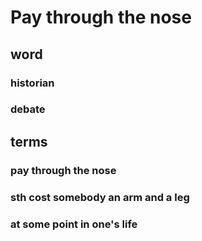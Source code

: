 # Pay through the nose

## word

### historian

### debate

## terms

### pay through the nose

### sth cost somebody an arm and a leg

### at some point in one's life

